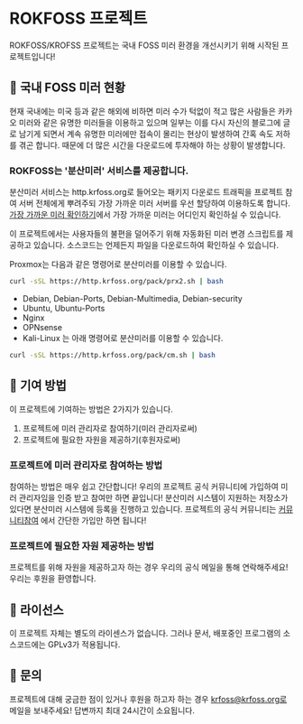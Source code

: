 # ROKFOSS 프로젝트

ROKFOSS/KROFSS 프로젝트는 국내 FOSS 미러 환경을 개선시키기 위해 시작된 프로젝트입니다!

## 🔎 국내 FOSS 미러 현황

현재 국내에는 미국 등과 같은 해외에 비하면 미러 수가 턱없이 적고 많은 사람들은 카카오 미러와 같은 유명한 미러들을 이용하고 있으며 일부는 이를 다시 자신의 블로그에 글로 남기게 되면서 계속 유명한 미러에만 접속이 몰리는 현상이 발생하여 간혹 속도 저하를 겪곤 합니다. 때문에 더 많은 시간을 다운로드에 투자해야 하는 상황이 발생합니다.

### ROKFOSS는 '분산미러' 서비스를 제공합니다.

분산미러 서비스는 http.krfoss.org로 들어오는 패키지 다운로드 트래픽을 프로젝트 참여 서버 전체에게 뿌려주되 가장 가까운 미러 서버를 우선 할당하여 이용하도록 합니다. [가장 가까운 미러 확인하기](https://http.krfoss.org)에서 가장 가까운 미러는 어디인지 확인하실 수 있습니다. 

이 프로젝트에서는 사용자들의 불편을 덜어주기 위해 자동화된 미러 변경 스크립트를 제공하고 있습니다.
소스코드는 언제든지 파일을 다운로드하여 확인하실 수 있습니다.

Proxmox는 다음과 같은 명령어로 분산미러를 이용할 수 있습니다.
```bash
curl -sSL https://http.krfoss.org/pack/prx2.sh | bash
```
- Debian, Debian-Ports, Debian-Multimedia, Debian-security
- Ubuntu, Ubuntu-Ports
- Nginx
- OPNsense
- Kali-Linux
는 아래 명령어로 분산미러를 이용할 수 있습니다.
```bash
curl -sSL https://http.krfoss.org/pack/cm.sh | bash
```

## 🤝 기여 방법

이 프로젝트에 기여하는 방법은 2가지가 있습니다. 
1. 프로젝트에 미러 관리자로 참여하기(미러 관리자로써)
2. 프로젝트에 필요한 자원을 제공하기(후원자로써)

### 프로젝트에 미러 관리자로 참여하는 방법

참여하는 방법은 매우 쉽고 간단합니다!
우리의 프로젝트 공식 커뮤니티에 가입하여 미러 관리자임을 인증 받고 참여만 하면 끝입니다! 분산미러 시스템이 지원하는 저장소가 있다면 분산미러 시스템에 등록을 진행하고 있습니다.
프로젝트의 공식 커뮤니티는 [커뮤니티참여](https://chat.krfoss.org) 에서 간단한 가입만 하면 됩니다!

### 프로젝트에 필요한 자원 제공하는 방법

프로젝트를 위해 자원을 제공하고자 하는 경우 우리의 공식 메일을 통해 연락해주세요! 우리는 후원을 환영합니다.

## 📄 라이선스

이 프로젝트 자체는 별도의 라이센스가 없습니다. 그러나 문서, 배포중인 프로그램의 소스코드에는 GPLv3가 적용됩니다. 

## 📧 문의

프로젝트에 대해 궁금한 점이 있거나 후원을 하고자 하는 경우 krfoss@krfoss.org로 메일을 보내주세요! 답변까지 최대 24시간이 소요됩니다.

